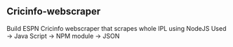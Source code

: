 ## Cricinfo-webscraper
Build ESPN Cricinfo webscraper that scrapes whole IPL using NodeJS
Used 
-> Java Script 
-> NPM module
-> JSON 


